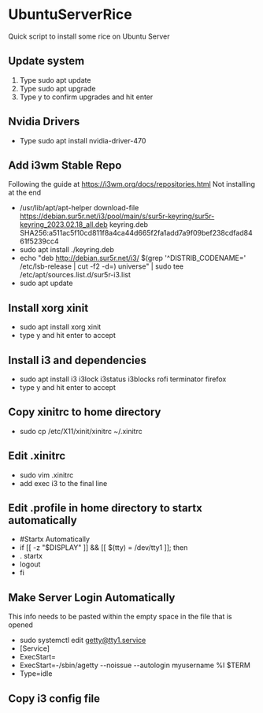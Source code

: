 # UbuntuServerRice
Quick script to install some rice on Ubuntu Server


## Update system
1. Type sudo apt update
2. Type sudo apt upgrade
3. Type y to confirm upgrades and hit enter

## Nvidia Drivers
* Type sudo apt install nvidia-driver-470

## Add i3wm Stable Repo
Following the guide at https://i3wm.org/docs/repositories.html
Not installing at the end
* /usr/lib/apt/apt-helper download-file https://debian.sur5r.net/i3/pool/main/s/sur5r-keyring/sur5r-keyring_2023.02.18_all.deb keyring.deb SHA256:a511ac5f10cd811f8a4ca44d665f2fa1add7a9f09bef238cdfad8461f5239cc4
*  sudo apt install ./keyring.deb
* echo "deb http://debian.sur5r.net/i3/ $(grep '^DISTRIB_CODENAME=' /etc/lsb-release | cut -f2 -d=) universe" | sudo tee /etc/apt/sources.list.d/sur5r-i3.list
* sudo apt update

## Install xorg xinit
* sudo apt install xorg xinit
* type y and hit enter to accept

## Install i3 and dependencies
* sudo apt install i3 i3lock i3status i3blocks rofi terminator firefox
* type y and hit enter to accept

## Copy xinitrc to home directory
* sudo cp /etc/X11/xinit/xinitrc ~/.xinitrc

## Edit .xinitrc
* sudo vim .xinitrc
* add exec i3 to the final line

## Edit .profile in home directory to startx automatically
* #Startx Automatically
* if [[ -z "$DISPLAY" ]] && [[ $(tty) = /dev/tty1 ]]; then
*  . startx
*  logout
* fi

## Make Server Login Automatically
This info needs to be pasted within the empty space in the file that is opened
* sudo systemctl edit getty@tty1.service
* [Service]
* ExecStart=
* ExecStart=-/sbin/agetty --noissue --autologin myusername %I $TERM
* Type=idle


## Copy i3 config file

